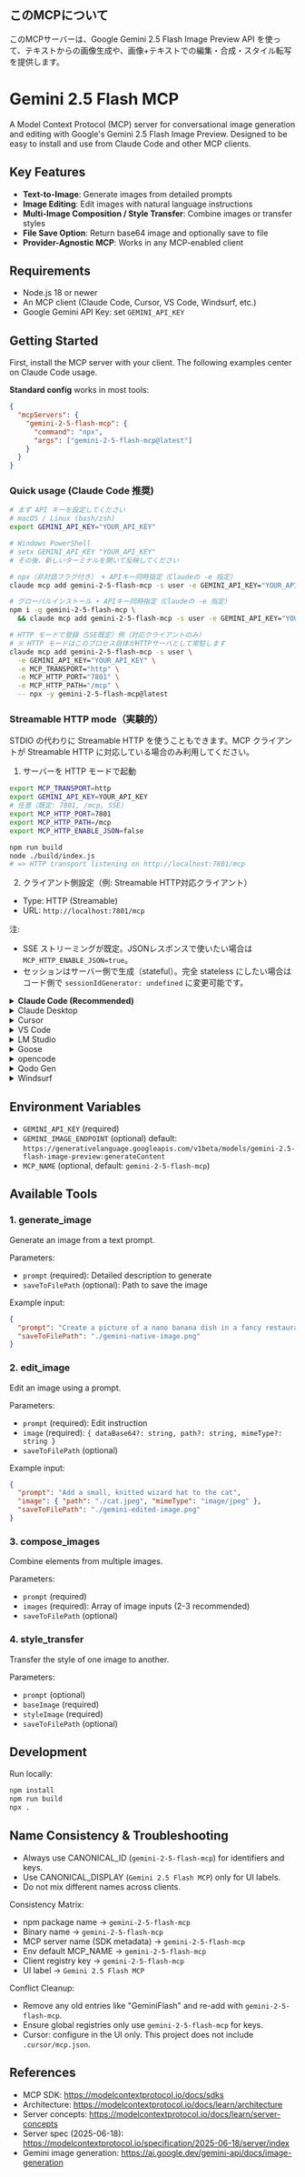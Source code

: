## このMCPについて

このMCPサーバーは、Google Gemini 2.5 Flash Image Preview API を使って、テキストからの画像生成や、画像+テキストでの編集・合成・スタイル転写を提供します。

# Gemini 2.5 Flash MCP

A Model Context Protocol (MCP) server for conversational image generation and editing with Google's Gemini 2.5 Flash Image Preview. Designed to be easy to install and use from Claude Code and other MCP clients.

## Key Features

- **Text-to-Image**: Generate images from detailed prompts
- **Image Editing**: Edit images with natural language instructions
- **Multi-Image Composition / Style Transfer**: Combine images or transfer styles
- **File Save Option**: Return base64 image and optionally save to file
- **Provider-Agnostic MCP**: Works in any MCP-enabled client

## Requirements

- Node.js 18 or newer
- An MCP client (Claude Code, Cursor, VS Code, Windsurf, etc.)
- Google Gemini API Key: set `GEMINI_API_KEY`

## Getting Started

First, install the MCP server with your client. The following examples center on Claude Code usage.

**Standard config** works in most tools:

```json
{
  "mcpServers": {
    "gemini-2-5-flash-mcp": {
      "command": "npx",
      "args": ["gemini-2-5-flash-mcp@latest"]
    }
  }
}
```

### Quick usage (Claude Code 推奨)

```bash
# まず API キーを設定してください
# macOS / Linux (bash/zsh)
export GEMINI_API_KEY="YOUR_API_KEY"

# Windows PowerShell
# setx GEMINI_API_KEY "YOUR_API_KEY"
# その後、新しいターミナルを開いて反映してください

# npx（非対話フラグ付き） + APIキー同時指定（Claudeの -e 指定）
claude mcp add gemini-2-5-flash-mcp -s user -e GEMINI_API_KEY="YOUR_API_KEY" -- npx -y gemini-2-5-flash-mcp@latest

# グローバルインストール + APIキー同時指定（Claudeの -e 指定）
npm i -g gemini-2-5-flash-mcp \
  && claude mcp add gemini-2-5-flash-mcp -s user -e GEMINI_API_KEY="YOUR_API_KEY" -- gemini-2-5-flash-mcp

# HTTP モードで登録（SSE既定）例（対応クライアントのみ）
# ※ HTTP モードはこのプロセス自体がHTTPサーバとして常駐します
claude mcp add gemini-2-5-flash-mcp -s user \
  -e GEMINI_API_KEY="YOUR_API_KEY" \
  -e MCP_TRANSPORT="http" \
  -e MCP_HTTP_PORT="7801" \
  -e MCP_HTTP_PATH="/mcp" \
  -- npx -y gemini-2-5-flash-mcp@latest
```

### Streamable HTTP mode（実験的）

STDIO の代わりに Streamable HTTP を使うこともできます。MCP クライアントが Streamable HTTP に対応している場合のみ利用してください。

1) サーバーを HTTP モードで起動

```bash
export MCP_TRANSPORT=http
export GEMINI_API_KEY=YOUR_API_KEY
# 任意（既定: 7801, /mcp, SSE）
export MCP_HTTP_PORT=7801
export MCP_HTTP_PATH=/mcp
export MCP_HTTP_ENABLE_JSON=false

npm run build
node ./build/index.js
# => HTTP transport listening on http://localhost:7801/mcp
```

2) クライアント側設定（例: Streamable HTTP対応クライアント）

- Type: HTTP (Streamable)
- URL: `http://localhost:7801/mcp`

注:
- SSE ストリーミングが既定。JSONレスポンスで使いたい場合は `MCP_HTTP_ENABLE_JSON=true`。
- セッションはサーバー側で生成（stateful）。完全 stateless にしたい場合はコード側で `sessionIdGenerator: undefined` に変更可能です。

<details>
<summary><b>Claude Code (Recommended)</b></summary>

Use the Claude Code CLI to add the MCP server:

```bash
claude mcp add gemini-2-5-flash-mcp -s user -- npx gemini-2-5-flash-mcp@latest
```

Remove if needed:
```bash
claude mcp remove gemini-2-5-flash-mcp
```
</details>

<details>
<summary>Claude Desktop</summary>

Follow the MCP install guide and use the standard config above.

- Guide: https://modelcontextprotocol.io/quickstart/user
</details>

<details>
<summary>Cursor</summary>

Go to `Cursor Settings` → `MCP` → `Add new MCP Server`.

Use the following:
- Name: gemini-2-5-flash-mcp
- Type: command
- Command: npx
- Args: gemini-2-5-flash-mcp@latest
- Auto start: on (optional)
</details>

<details>
<summary>VS Code</summary>

Add via CLI:

```bash
code --add-mcp '{"name":"gemini-2-5-flash-mcp","command":"npx","args":["gemini-2-5-flash-mcp@latest"]}'
```

Or use the standard config in settings.
</details>

<details>
<summary>LM Studio</summary>

Add MCP Server with:
- Command: npx
- Args: ["gemini-2-5-flash-mcp@latest"]
</details>

<details>
<summary>Goose</summary>

Advanced settings → Extensions → Add custom extension:
- Type: STDIO
- Command: npx
- Args: gemini-2-5-flash-mcp@latest
- Enabled: true
</details>

<details>
<summary>opencode</summary>

Example `~/.config/opencode/opencode.json`:

```json
{
  "$schema": "https://opencode.ai/config.json",
  "mcp": {
    "gemini-2-5-flash-mcp": {
      "type": "local",
      "command": [
        "npx",
        "gemini-2-5-flash-mcp@latest"
      ],
      "enabled": true
    }
  }
}
```
</details>

<details>
<summary>Qodo Gen</summary>

Open Qodo Gen → Connect more tools → + Add new MCP → Paste the standard config above → Save.
</details>

<details>
<summary>Windsurf</summary>

Follow Windsurf MCP documentation and use the standard config above.
- Docs: https://docs.windsurf.com/windsurf/cascade/mcp
</details>

## Environment Variables

- `GEMINI_API_KEY` (required)
- `GEMINI_IMAGE_ENDPOINT` (optional) default:
  `https://generativelanguage.googleapis.com/v1beta/models/gemini-2.5-flash-image-preview:generateContent`
- `MCP_NAME` (optional, default: `gemini-2-5-flash-mcp`)

## Available Tools

### 1. generate_image
Generate an image from a text prompt.

Parameters:
- `prompt` (required): Detailed description to generate
- `saveToFilePath` (optional): Path to save the image

Example input:
```json
{
  "prompt": "Create a picture of a nano banana dish in a fancy restaurant with a Gemini theme",
  "saveToFilePath": "./gemini-native-image.png"
}
```

### 2. edit_image
Edit an image using a prompt.

Parameters:
- `prompt` (required): Edit instruction
- `image` (required): `{ dataBase64?: string, path?: string, mimeType?: string }`
- `saveToFilePath` (optional)

Example input:
```json
{
  "prompt": "Add a small, knitted wizard hat to the cat",
  "image": { "path": "./cat.jpeg", "mimeType": "image/jpeg" },
  "saveToFilePath": "./gemini-edited-image.png"
}
```

### 3. compose_images
Combine elements from multiple images.

Parameters:
- `prompt` (required)
- `images` (required): Array of image inputs (2-3 recommended)
- `saveToFilePath` (optional)

### 4. style_transfer
Transfer the style of one image to another.

Parameters:
- `prompt` (optional)
- `baseImage` (required)
- `styleImage` (required)
- `saveToFilePath` (optional)

## Development

Run locally:

```bash
npm install
npm run build
npx .
```

## Name Consistency & Troubleshooting

- Always use CANONICAL_ID (`gemini-2-5-flash-mcp`) for identifiers and keys.
- Use CANONICAL_DISPLAY (`Gemini 2.5 Flash MCP`) only for UI labels.
- Do not mix different names across clients.

Consistency Matrix:
- npm package name → `gemini-2-5-flash-mcp`
- Binary name → `gemini-2-5-flash-mcp`
- MCP server name (SDK metadata) → `gemini-2-5-flash-mcp`
- Env default MCP_NAME → `gemini-2-5-flash-mcp`
- Client registry key → `gemini-2-5-flash-mcp`
- UI label → `Gemini 2.5 Flash MCP`

Conflict Cleanup:
- Remove any old entries like "GeminiFlash" and re-add with `gemini-2-5-flash-mcp`.
- Ensure global registries only use `gemini-2-5-flash-mcp` for keys.
- Cursor: configure in the UI only. This project does not include `.cursor/mcp.json`.

## References

- MCP SDK: https://modelcontextprotocol.io/docs/sdks
- Architecture: https://modelcontextprotocol.io/docs/learn/architecture
- Server concepts: https://modelcontextprotocol.io/docs/learn/server-concepts
- Server spec (2025-06-18): https://modelcontextprotocol.io/specification/2025-06-18/server/index
- Gemini image generation: https://ai.google.dev/gemini-api/docs/image-generation

